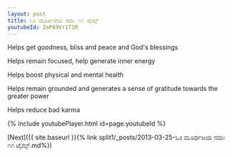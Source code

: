```yaml
---
layout: post
title: ಓಂ ಮೂರ್ತಿಜೆಯ ನಮಃ ೧೧ ಟೈಮ್ಸ್
youtubeId: 2oPA9Vr1T1M
---
```

 
 
Helps get goodness, bliss and peace and God's blessings
 
Helps remain focused, help generate inner energy 
 
Helps boost physical and mental health 
 
Helps remain grounded and generates a sense of gratitude towards the greater power 
 
Helps reduce bad karma
 
 
 
 


{% include youtubePlayer.html id=page.youtubeId %}
 
[Next]({{ site.baseurl }}{% link  split1/_posts/2013-03-25-ಓಂ ಮೂರ್ಧಜಯ ನಮಃ ೧೧ ಟೈಮ್ಸ್.md%})
 

